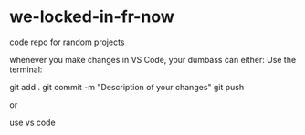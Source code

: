 # we-locked-in-fr-now
code repo for random projects 


whenever you make changes in VS Code, your dumbass can either:
Use the terminal:


git add .
git commit -m "Description of your changes"
git push

or 

use vs code
